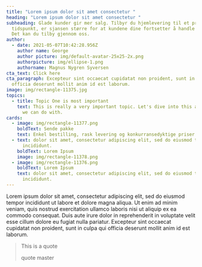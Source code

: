 ```yaml
---
title: "Lorem ipsum dolor sit amet consectetur "
heading: "Lorem ipsum dolor sit amet consectetur "
subheading: Glade kunder gir mer salg. Tilbyr du hjemlevering til et presist
  tidspunkt, er sjansen større for at kundene dine fortsetter å handle hos deg.
  Det kan du tilby gjennom oss.
author:
  - date: 2021-05-07T10:42:28.956Z
    author name: George
    author picture: img/default-avatar-25x25-2x.png
    authorpicture: img/ellipse-1.png
    authorname: Magnus Nygren Syversen
cta_text: Click here
cta_paragraph: Excepteur sint occaecat cupidatat non proident, sunt in culpa qui
  officia deserunt mollit anim id est laborum.
image: img/rectangle-11375.jpg
topics:
  - title: Topic One is most important
    text: This is really a very important topic. Let's dive into this and see what
      we can do with.
cards:
  - image: img/rectangle-11377.png
    boldText: Sende pakke
    text: Enkel bestilling, rask levering og konkurransedyktige priser.
  - text: dolor sit amet, consectetur adipiscing elit, sed do eiusmod tempor
      incididunt.
    boldText: Lorem Ipsum
    image: img/rectangle-11378.png
  - image: img/rectangle-11376.png
    boldText: Lorem Ipsum
    text: dolor sit amet, consectetur adipiscing elit, sed do eiusmod tempor
      incididunt.
---
```

Lorem ipsum dolor sit amet, consectetur adipiscing elit, sed do eiusmod tempor incididunt ut labore et dolore magna aliqua. Ut enim ad minim veniam, quis nostrud exercitation ullamco laboris nisi ut aliquip ex ea commodo consequat. Duis aute irure dolor in reprehenderit in voluptate velit esse cillum dolore eu fugiat nulla pariatur. Excepteur sint occaecat cupidatat non proident, sunt in culpa qui officia deserunt mollit anim id est laborum.



> This is a quote
>
> quote master